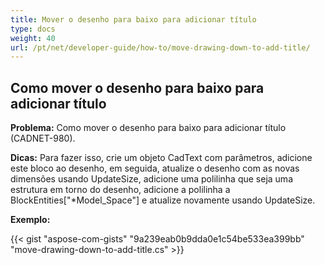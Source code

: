 ```yaml
---
title: Mover o desenho para baixo para adicionar título
type: docs
weight: 40
url: /pt/net/developer-guide/how-to/move-drawing-down-to-add-title/
---
```


## **Como mover o desenho para baixo para adicionar título**

**Problema:** Como mover o desenho para baixo para adicionar título (CADNET-980).

**Dicas:** Para fazer isso, crie um objeto CadText com parâmetros, adicione este bloco ao desenho, em seguida, atualize o desenho com as novas dimensões usando UpdateSize, adicione uma polilinha que seja uma estrutura em torno do desenho, adicione a polilinha a BlockEntities["*Model_Space"] e atualize novamente usando UpdateSize.

**Exemplo:**

{{< gist "aspose-com-gists" "9a239eab0b9dda0e1c54be533ea399bb" "move-drawing-down-to-add-title.cs" >}}
